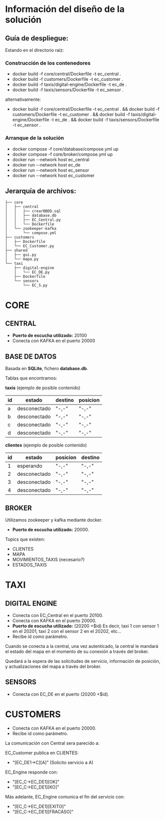 # Información del diseño de la solución

## Guía de despliegue:
Estando en el directorio raíz:

### Construcción de los contenedores
- docker build -f core/central/Dockerfile -t ec_central .
- docker build -f customers/Dockerfile -t ec_customer .
- docker build -f taxis/digital-engine/Dockerfile -t ec_de .
- docker build -f taxis/sensors/Dockerfile -t ec_sensor .

alternativamente:

- docker build -f core/central/Dockerfile -t ec_central . && docker build -f customers/Dockerfile -t ec_customer . && docker build -f taxis/digital-engine/Dockerfile -t ec_de . && docker build -f taxis/sensors/Dockerfile -t ec_sensor .

### Arranque de la solución
- docker compose -f core/database/compose.yml up
- docker compose -f core/broker/compose.yml up
- docker run --network host ec_central
- docker run --network host ec_de
- docker run --network host ec_sensor
- docker run --network host ec_customer

## Jerarquía de archivos:

```
├── core
│   ├── central
│   │   ├── crearBBDD.sql
│   │   ├── database.db
│   │   ├── EC_Central.py
│   │   └── Dockerfile
│   └── zookeeper-kafka
│       └── compose.yml
├── customers
│   ├── Dockerfile
│   └── EC_Customer.py
├── shared
│   ├── gui.py
│   └── mapa.py
└── taxi
    ├── digital-engine
    │   └── EC_DE.py
    ├── Dockerfile
    └── sensors
        └── EC_S.py
```

# CORE

## CENTRAL

- **Puerto de escucha utilizado:** 20100
- Conecta con KAFKA en el puerto 20000

## BASE DE DATOS

Basada en **SQLite**, fichero **database.db**.

Tablas que encontramos:

**taxis** (ejemplo de posible contenido)

| id  | estado       | destino | posicion |
| --- | ------------ | ------- | -------- |
| a   | desconectado | "-,-"   | "-,-"    |
| b   | desconectado | "-,-"   | "-,-"    |
| c   | desconectado | "-,-"   | "-,-"    |
| d   | desconectado | "-,-"   | "-,-"    |

**clientes** (ejemplo de posible contenido)

| id  | estado       | posicion | destino |
| --- | ------------ | -------- | ------- |
| 1   | esperando    | "-,-"    | "-,-"   |
| 2   | desconectado | "-,-"    | "-,-"   |
| 3   | desconectado | "-,-"    | "-,-"   |
| 4   | desconectado | "-,-"    | "-,-"   |

## BROKER

Utilizamos zookeeper y kafka mediante docker.

- **Puerto de escucha utilizado:** 20000.

Topics que existen:

- CLIENTES
- MAPA
- MOVIMIENTOS_TAXIS (necesario?)
- ESTADOS_TAXIS

# TAXI

## DIGITAL ENGINE

- Conecta con EC_Central en el puerto 20100.
- Conecta con KAFKA en el puerto 20000.
- **Puerto de escucha utilizado:** (20200 +$id) Es decir, taxi 1 con sensor 1 en el 20201, taxi 2 con el sensor 2 en el 20202, etc...
- Recibe id como parámetro.

Cuando se conecta a la central, una vez autenticado, la central le mandará el estado del mapa
en el momento de su conexión a través del broker.

Quedará a la espera de las solicitudes de servicio, información de posición, y actualizaciones
del mapa a través del broker.

## SENSORS

- Conecta con EC_DE en el puerto (20200 +$id).

# CUSTOMERS

- Conecta con KAFKA en el puerto 20000.
- Recibe id como parámetro.

La comunicación con Central sera parecido a:

EC_Customer publica en CLIENTES:

- "[EC_DE1->C][A]" (Solicito servicio a A)

EC_Engine responde con:

- "[EC_C->EC_DE1][OK]"
- "[EC_C->EC_DE1][KO]"

Más adelante, EC_Engine comunica el fin del servicio con:

- "[EC_C->EC_DE1][EXITO]"
- "[EC_C->EC_DE1][FRACASO]"
